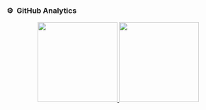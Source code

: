 ### ⚙️ &nbsp;GitHub Analytics

<p align="center">
<a href="https://github.com/Rafeeuzzaman-Dihan">
  <img height="180em" src="https://github-readme-stats-eight-theta.vercel.app/api?username=Rafeeuzzaman-Dihan&show_icons=true&theme=algolia&include_all_commits=true&count_private=true&hide=issues"/>
  <img height="180em" src="https://github-readme-stats-eight-theta.vercel.app/api/top-langs/?username=Rafeeuzzaman-Dihan&layout=compact&langs_count=8&theme=algolia"/>
</a>
</p>

